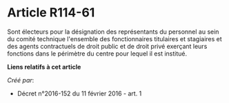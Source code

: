 # Article R114-61

Sont électeurs pour la désignation des représentants du personnel au sein du comité technique l'ensemble des fonctionnaires
titulaires et stagiaires et des agents contractuels de droit public et de droit privé exerçant leurs fonctions dans le
périmètre du centre pour lequel il est institué.

**Liens relatifs à cet article**

_Créé par_:

  - Décret n°2016-152 du 11 février 2016 - art. 1
